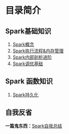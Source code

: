 # 目录简介

## Spark基础知识
1. <a href="https://github.com/shuainuo/DATA-WAERHOUSE/blob/main/Spark/Spark%E6%A6%82%E5%BF%B5.md" target="_blank">Spark概念</a>
2. <a href="https://github.com/shuainuo/DATA-WAERHOUSE/blob/main/Spark/Spark%E6%89%A7%E8%A1%8C%E6%B5%81%E7%A8%8B%26%E5%86%85%E5%AD%98%E7%AE%A1%E7%90%86%26sql.md" target="_blank">Spark执行流程&内存管理</a>
3. <a href="https://github.com/shuainuo/DATA-WAERHOUSE/tree/main/Spark/Spark%E5%86%85%E9%83%A8%E5%89%96%E6%9E%90" target="_blank">Spark内部剖析进阶</a>
4. <a href="https://github.com/shuainuo/DATA-WAERHOUSE/tree/main/Spark/Spark%20%E8%B0%83%E4%BC%98%E6%8A%80%E5%B7%A7" target="_blank">Spark调优基础</a>

## Spark 函数知识
1. <a href="https://github.com/shuainuo/DATA-WAERHOUSE/blob/main/Spark/Spark%E6%8C%81%E4%B9%85%E5%8C%96.md" target="_blank">Spark持久化</a>

## 自我反省
**一篇鬼东西：**<a href="https://github.com/shuainuo/DATA-WAERHOUSE/blob/main/Spark/Spark%E8%87%AA%E6%88%91%E6%80%BB%E7%BB%93.md" target="_blank">Spark自我总结</a>

